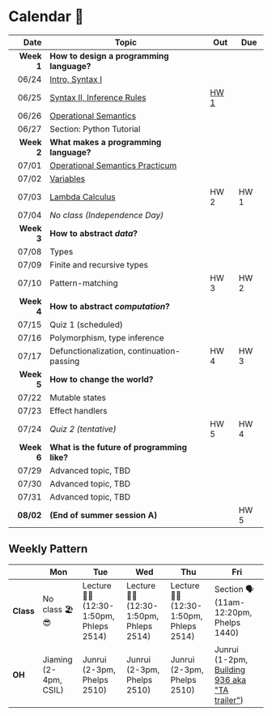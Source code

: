 # Calendar 📅



|       Date | Topic                                                      | Out                       | Due  |
| ---------: | ---------------------------------------------------------- | ------------------------- | ---- |
| **Week 1** | **How to design a programming language?**                  |                           |      |
|      06/24 | [Intro, Syntax I](./lecture-notes/0624.md)                 |                           |      |
|      06/25 | [Syntax II, Inference Rules](./lecture-notes/0625.md)      | [HW 1](./assignments/hw1) |      |
|      06/26 | [Operational Semantics](./lecture-notes/0626.md)           |                           |      |
|      06/27 | Section: Python Tutorial                                   |                           |      |
| **Week 2** | **What makes a programming language?**                     |                           |      |
|      07/01 | [Operational Semantics Practicum](./lecture-notes/0701.md) |                           |      |
|      07/02 | [Variables](./lecture-notes/0702.md)                       |                           |      |
|      07/03 | [Lambda Calculus](./lecture-notes/0703.md)                 | HW 2                      | HW 1 |
|      07/04 | *No class (Independence Day)*                              |                           |      |
| **Week 3** | **How to abstract *data*?**                                |                           |      |
|      07/08 | Types                                                      |                           |      |
|      07/09 | Finite and recursive types                                 |                           |      |
|      07/10 | Pattern-matching                                           | HW 3                      | HW 2 |
| **Week 4** | **How to abstract *computation*?**                         |                           |      |
|      07/15 | Quiz 1 (scheduled)                                         |                           |      |
|      07/16 | Polymorphism, type inference                               |                           |      |
|      07/17 | Defunctionalization, continuation-passing                  | HW 4                      | HW 3 |
| **Week 5** | **How to change the world?**                               |                           |      |
|      07/22 | Mutable states                                             |                           |      |
|      07/23 | Effect handlers                                            |                           |      |
|      07/24 | *Quiz 2 (tentative)*                                       | HW 5                      | HW 4 |
| **Week 6** | **What is the future of programming like?**                |                           |      |
|      07/29 | Advanced topic, TBD                                        |                           |      |
|      07/30 | Advanced topic, TBD                                        |                           |      |
|      07/31 | Advanced topic, TBD                                        |                           |      |
|  **08/02** | **(End of summer session A)**                              |                           | HW 5 |


## Weekly Pattern

|           | Mon                        | Tue                                             | Wed                                             | Thu                                             | Fri                                                                                                                    |
| --------- | -------------------------- | ----------------------------------------------- | ----------------------------------------------- | ----------------------------------------------- | ---------------------------------------------------------------------------------------------------------------------- |
| **Class** | No class 🏖️😎                | Lecture 🧑‍🏫 <br> (12:30-1:50pm, <br> Phleps 2514) | Lecture 🧑‍🏫 <br> (12:30-1:50pm, <br> Phleps 2514) | Lecture 🧑‍🏫 <br> (12:30-1:50pm, <br> Phleps 2514) | Section 🗣️ <br> (11am-12:20pm, <br> Phelps 1440)                                                                        |
| **OH**    | Jiaming <br> (2-4pm, CSIL) | Junrui <br> (2-3pm, Phelps 2510)                | Junrui <br> (2-3pm, Phelps 2510)                | Junrui <br> (2-3pm, Phelps 2510)                | Junrui <br> (1-2pm, [Building 936 aka "TA trailer"](https://ucsb-cs8.github.io/w20/info/mentorPhotos/trailer-map.png)) |


<!-- |      07/29 | Curry-Howard correspondence                 |      |      |
|      07/30 | Codata, objects, subtyping, infinity        |      |      |
|      07/31 | It's lambda calculus all the way down!      |      |      | -->
